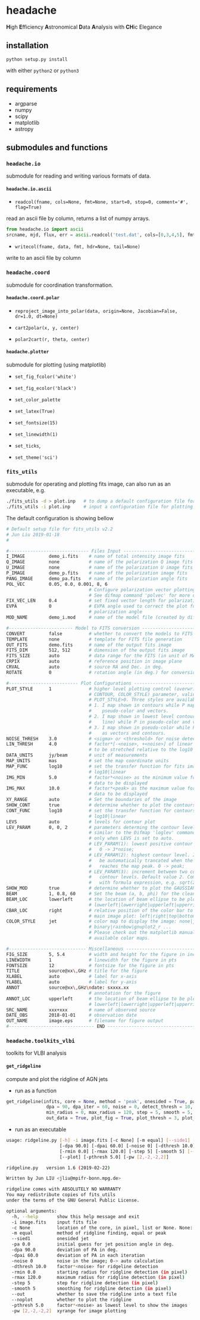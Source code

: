 # headache
**H**igh **E**fficiency **A**stronomical **D**ata **A**nalysis with **CH**ic Elegance

## installation

`python setup.py install`

with either `python2` or `python3`

## requirements

- argparse
- numpy
- scipy
- matplotlib
- astropy


## submodules and functions


### `headache.io` 

submodule for reading and writing various formats of data.

#### `headache.io.ascii`

- `readcol(fname, cols=None, fmt=None, start=0, stop=0, comment='#', flag=True)`

read an ascii file by column, returns a list of numpy arrays.

```python
from headache.io import ascii
srcname, mjd, flux, err = ascii.readcol('test.dat', cols=[0,3,4,5], fmt='sfff')
```

- `writecol(fname, data, fmt, hdr=None, tail=None)`

write to an ascii file by column


### `headache.coord`

submodule for coordination transformation.

#### `headache.coord.polar`

- `reproject_image_into_polar(data, origin=None, Jacobian=False, dr=1.0, dt=None)`


- `cart2polar(x, y, center)`


- `polar2cart(r, theta, center)`


#### `headache.plotter`

submodule for plotting (using matplotlib)

- `set_fig_fcolor('white')` 

- `set_fig_ecolor('black')`

- `set_color_palette`

- `set_latex(True)`

- `set_fontsize(15)`

- `set_linewidth(1)`

- `set_ticks`,

- `set_theme('sci')`

### `fits_utils`

submodule for operating and plotting fits image, can also run as an executable, e.g.

```bash
./fits_utils -d > plot.inp   # to dump a default configuration file for plotting
./fits_utils -i plot.inp     # input a configuration file for plotting
```

The default configuration is showing bellow
```bash
# Default setup file for fits_utils v2.2
# Jun Liu 2019-01-18
#

#------------------------------ Files Input ---------------------------------
I_IMAGE         demo_i.fits    # name of total intensity image fits
Q_IMAGE         none           # name of the polarization Q image fits
U_IMAGE         none           # name of the polarization U image fits
P_IMAGE         demo_p.fits    # name of the polarization image fits
PANG_IMAGE      demo_pa.fits   # name of the polarization angle fits
POL_VEC         0.05, 0.0, 0.001, 8, 6
                               # Configure polarization vector plotting.
                               # See difmap command 'polvec' for more details.
FIX_VEC_LEN     0.4            # set fixed vector length for polarization
EVPA            0              # EVPA angle used to correct the plot for
                               # polarization angle
MOD_NAME        demo_i.mod     # name of the model file (created by difmap)

#------------------------ Model to FITS conversion --------------------------
CONVERT         false          # whether to convert the models to FITS image
TEMPLATE        none           # template for FITS file generation
OUT_FITS        demo.fits      # name of the output fits image
FITS_DIM        512, 512       # dimension of the output fits image
FITS_SIZE       auto           # data range for the FITS (in unit of MAP_UNITS)
CRPIX           auto           # reference position in image plane
CRVAL           auto           # source RA and Dec. in deg.
ROTATE          0              # rotation angle (in deg.) for conversion

#-------------------------- Plot Configurations -----------------------------
PLOT_STYLE      1              # higher level plotting control (overwrites
                               # CONTOUR, COLOR_STYLE) parameter, valid when
                               # PLOT_STYLE>0. Three styles are available:
                               # 1. I map shown in contours while P map in
                               #    pseudo-color and vectors.
                               # 2. I map shown in lowest level contour (dashed
                               #    line) while P in pseudo-color and vectors.
                               # 3. I map shown in pseudo-color while P map
                               #    as vectors and contours.
NOISE_THRESH    3.0            # <sigma> or <threshold> for noise detection
LIN_THRESH      4.0            # factor*[-<noise>, +<noise>] of linear range to
                               # to be stretched relative to the log10 range.
DATA_UNITS      jy/beam        # unit of measurements
MAP_UNITS       mas            # set the map coordinate units
MAP_FUNC        log10          # set the transfer function for fits image:
                               # log10|linear
IMG_MIN         5.0            # factor*<noise> as the minimum value for the
                               # data to be displayed
IMG_MAX         10.0           # factor*<peak> as the maximum value for the
                               # data to be displayed
XY_RANGE        auto           # Set the boundaries of the image
SHOW_CONT       true           # determine whether to plot the contours
CONT_FUNC       log10          # set the transfer function for contours:
                               # log10|linear
LEVS            auto           # levels for contour plot
LEV_PARAM       0, 0, 2        # parameters determing the contour levels,
                               # similar to the Difmap 'loglev' command. Valid
                               # only when LEVS is set to auto.
                               # LEV_PARAM(1): lowest positive contour level.
                               #   0 -> 3*noise;
                               # LEV_PARAM(2): highest contour level. It will
                               #   be automatically trancated when the levels
                               #   reaches the map peak. 0 -> peak;
                               # LEV_PARAM(3): increment between two continual
                               #   contour levels. Default value 2. Compatible
                               #   with formula expression, e.g. sqrt(2);
SHOW_MOD        true           # determine whether to plot the GAUSSIAN models
BEAM            1, 0.8, 60     # Set the beam (a, b, phi) for the clean models
BEAM_LOC        lowerleft      # the location of beam ellipse to be plotted:
                               # lowerleft|lowerright|upperleft|upperright
CBAR_LOC        right          # relative position of the color bar to the
                               # main image plot: left|right|top|bottom
COLOR_STYLE     jet            # color map to display the image: none|jet|
                               # binary|rainbow|gnuplot2_r ...
                               # Please check out the matplotlib manual for all
                               # available color maps.

#----------------------------- Miscellaneous ---------------------------------
FIG_SIZE        5, 5.4         # width and height for the figure in inches
LINEWIDTH       1              # linewidth for the figure in pts
FONTSIZE        12             # fontsize for the figure in pts
TITLE           source@xx\,GHz # title for the figure
XLABEL          auto           # label for x-axis
YLABEL          auto           # label for y-axis
ANNOT           source@xx\,GHz\ndate: sxxxx.xx
                               # annotation for the figure
ANNOT_LOC       upperleft      # the location of beam ellipse to be plotted:
                               # lowerleft|lowerright|upperleft|upperright
SRC_NAME        xxx+xxx        # name of observed source
DATE_OBS        2018-01-01     # observation date
OUT_NAME        image.eps      # filename for figure output
#-------------------------------- END ----------------------------------------
```

### `headache.toolkits_vlbi`

toolkits for VLBI analysis

#### `get_ridgeline`

compute and plot the ridgline of AGN jets

- run as a function

```python
get_ridgeline(infits, core = None, method = 'peak', onesided = True, pa = 0,
               dpa = 90, dpa_iter = 60, noise = 0, detect_thresh = 10,
               min_radius = 0, max_radius = 120, step = 5, smooth = 5,
               out_data = True, plot_fig = True, plot_thresh = 3, plot_window = None)
```

- run as an executable
```bash
usage: ridgeline.py [-h] -i image.fits [-c None] [-m equal] [--side1] [-pa 0.0]
                    [-dpa 90.0] [-dpai 60.0] [-noise 0] [-dthresh 10.0]
                    [-rmin 0.0] [-rmax 120.0] [-step 5] [-smooth 5] [--out]
                    [--plot] [-pthresh 5.0] [-pw [2,-2,-2,2]]

ridgeline.py   version 1.6 (2019-02-22)

Written by Jun LIU <jliu@mpifr-bonn.mpg.de>

ridgeline comes with ABSOLUTELY NO WARRANTY
You may redistribute copies of fits_utils
under the terms of the GNU General Public License.

optional arguments:
  -h, --help       show this help message and exit
  -i image.fits    input fits file
  -c None          location of the core, in pixel, list or None. None: peak position of the image
  -m equal         method of ridgline finding, equal or peak
  --sied1          onesided jet
  -pa 0.0          initial guess for jet position angle in deg.
  -dpa 90.0        deviation of PA in deg.
  -dpai 60.0       deviation of PA in each iteration
  -noise 0         noise in the image; 0-> auto calculation
  -dthresh 10.0    factor*<noise> for ridgeline detection
  -rmin 0.0        starting radius for ridgline detection (in pixel)
  -rmax 120.0      maximum radius for ridgline detection (in pixel)
  -step 5          step for ridgline detection (in pixel)
  -smooth 5        smoothing for ridgline detection (in pixel)
  --out            whether to save the ridgline into a text file
  --noplot         whether to plot the ridgline
  -pthresh 5.0     factor*<noise> as lowest level to show the images
  -pw [2,-2,-2,2]  xyrange for image plotting
```

